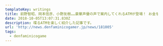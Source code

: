 ```yaml
---
templateKey: writings
title: 前野智昭、岡本信彦、小野友樹……豪華声優の声で案内してくれるATMが登場！ お金を引き出すだけで推しに「ありがとう」と言ってもらえる世界が到来している
date: 2018-10-05T13:07:31.830Z
description: 喋るATMを楽しく紹介した記事です。
url: 'http://news.denfaminicogamer.jp/news/181005'
tags:
  - denfaminicogame
---
```


